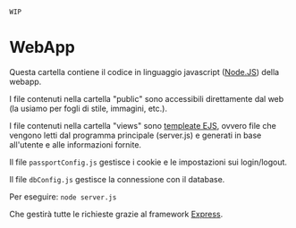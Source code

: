`WIP`
# WebApp
Questa cartella contiene il codice in linguaggio javascript ([Node.JS](https://nodejs.org/)) della webapp.

I file contenuti nella cartella "public" sono accessibili direttamente dal web (la usiamo per fogli di stile, immagini, etc.).

I file contenuti nella cartella "views" sono [templeate EJS](https://ejs.co/), ovvero file che vengono letti dal programma principale (server.js) e generati in base all'utente e alle informazioni fornite. 

Il file `passportConfig.js` gestisce i cookie e le impostazioni sui login/logout.

Il file `dbConfig.js` gestisce la connessione con il database.

Per eseguire:
`node server.js`

Che gestirà tutte le richieste grazie al framework [Express](https://expressjs.com/).
